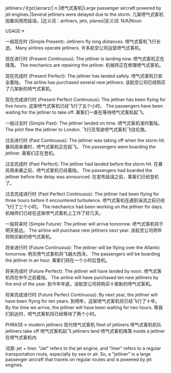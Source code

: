 jetliners:/ˈdʒɛtˌlaɪnərz/| n.|喷气式客机|Large passenger aircraft powered by jet engines.|Several jetliners were delayed due to the storm. 几架喷气式客机因暴风雨而延误。|近义词：airliners, jets, planes|反义词: N/A|Noun


USAGE->

一般现在时 (Simple Present):
Jetliners fly long distances. 喷气式客机飞行长途。
Many airlines operate jetliners. 许多航空公司运营喷气式客机。

现在进行时 (Present Continuous):
The jetliner is landing now. 喷气式客机正在降落。
The mechanics are repairing the jetliner. 机械师正在修理喷气式客机。

现在完成时 (Present Perfect):
The jetliner has landed safely. 喷气式客机已安全着陆。
The airline has purchased several new jetliners. 该航空公司已经购买了几架新的喷气式客机。

现在完成进行时 (Present Perfect Continuous):
The jetliner has been flying for five hours. 这架喷气式客机已经飞行了五个小时。
The passengers have been waiting for the jetliner to take off.  乘客们一直在等待喷气式客机起飞。

一般过去时 (Simple Past):
The jetliner landed on time. 喷气式客机准时着陆。
The pilot flew the jetliner to London. 飞行员驾驶喷气式客机飞往伦敦。

过去进行时 (Past Continuous):
The jetliner was taking off when the storm hit. 暴风雨来袭时，喷气式客机正在起飞。
The passengers were boarding the jetliner. 乘客们正在登机。

过去完成时 (Past Perfect):
The jetliner had landed before the storm hit. 在暴风雨来袭之前，喷气式客机已经着陆。
The passengers had boarded the jetliner before the delay was announced. 在宣布延误之前，乘客们已经登机了。

过去完成进行时 (Past Perfect Continuous):
The jetliner had been flying for three hours before it encountered turbulence. 喷气式客机在遇到湍流之前已经飞行了三个小时。
The mechanics had been working on the jetliner for days. 机械师们已经在这架喷气式客机上工作了好几天。

一般将来时 (Simple Future):
The jetliner will arrive tomorrow. 喷气式客机将于明天抵达。
The airline will purchase new jetliners next year. 该航空公司明年将购买新的喷气式客机。

将来进行时 (Future Continuous):
The jetliner will be flying over the Atlantic tomorrow. 明天喷气式客机将飞越大西洋。
The passengers will be boarding the jetliner in an hour. 乘客们将在一个小时后登机。

将来完成时 (Future Perfect):
The jetliner will have landed by noon. 喷气式客机将在中午之前着陆。
The airline will have purchased ten new jetliners by the end of the year. 到今年年底，该航空公司将购买十架新的喷气式客机。

将来完成进行时 (Future Perfect Continuous):
By next year, the jetliner will have been flying for ten years. 到明年，这架喷气式客机将已经飞行了十年。
By the time we arrive, the jetliner will have been waiting for two hours. 等我们到达时，喷气式客机将已经等待了两个小时。


PHRASE->
modern jetliners 现代喷气式客机
fleet of jetliners  喷气式客机机队
jetliners take off 喷气式客机起飞
jetliners land  喷气式客机降落
inside a jetliner 在喷气式客机内


词源:  jet + liner.  "Jet" refers to the jet engine, and "liner" refers to a regular transportation route, especially by sea or air. So, a "jetliner" is a large passenger aircraft that travels on regular routes and is powered by jet engines.
